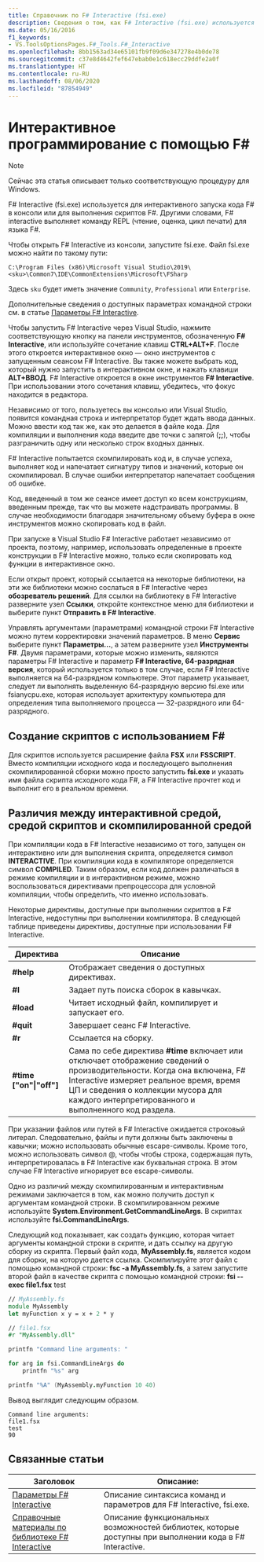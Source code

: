 ```yaml
---
title: Справочник по F# Interactive (fsi.exe)
description: Сведения о том, как F# Interactive (fsi.exe) используется для интерактивного запуска кода F# в консоли или для выполнения скриптов F#.
ms.date: 05/16/2016
f1_keywords:
- VS.ToolsOptionsPages.F#_Tools.F#_Interactive
ms.openlocfilehash: 8bb1563ad34e65101fb9f09d6e347278e4b0de78
ms.sourcegitcommit: c37e8d4642fef647ebab0e1c618ecc29ddfe2a0f
ms.translationtype: HT
ms.contentlocale: ru-RU
ms.lasthandoff: 08/06/2020
ms.locfileid: "87854949"
---
```

# <a name="interactive-programming-with-f"></a>Интерактивное программирование с помощью F\#

> [!NOTE]
> Сейчас эта статья описывает только соответствующую процедуру для Windows.

F# Interactive (fsi.exe) используется для интерактивного запуска кода F# в консоли или для выполнения скриптов F#. Другими словами, F# interactive выполняет команду REPL (чтение, оценка, цикл печати) для языка F#.

Чтобы открыть F# Interactive из консоли, запустите fsi.exe. Файл fsi.exe можно найти по такому пути:

```console
C:\Program Files (x86)\Microsoft Visual Studio\2019\<sku>\Common7\IDE\CommonExtensions\Microsoft\FSharp
```

Здесь `sku` будет иметь значение `Community`, `Professional` или `Enterprise`.

Дополнительные сведения о доступных параметрах командной строки см. в статье [Параметры F# Interactive](../../language-reference/fsharp-interactive-options.md).

Чтобы запустить F# Interactive через Visual Studio, нажмите соответствующую кнопку на панели инструментов, обозначенную **F# Interactive**, или используйте сочетание клавиш **CTRL+ALT+F**. После этого откроется интерактивное окно — окно инструментов с запущенным сеансом F# Interactive. Вы также можете выбрать код, который нужно запустить в интерактивном окне, и нажать клавиши **ALT+ВВОД**. F# Interactive откроется в окне инструментов **F# Interactive**. При использовании этого сочетания клавиш, убедитесь, что фокус находится в редактора.

Независимо от того, пользуетесь вы консолью или Visual Studio, появится командная строка и интерпретатор будет ждать ввода данных. Можно ввести код так же, как это делается в файле кода. Для компиляции и выполнения кода введите две точки с запятой (**;;**), чтобы разграничить одну или несколько строк входных данных.

F# Interactive попытается скомпилировать код и, в случае успеха, выполняет код и напечатает сигнатуру типов и значений, которые он скомпилировал. В случае ошибки интерпретатор напечатает сообщения об ошибке.

Код, введенный в том же сеансе имеет доступ ко всем конструкциям, введенным прежде, так что вы можете надстраивать программы. В случае необходимости благодаря значительному объему буфера в окне инструментов можно скопировать код в файл.

При запуске в Visual Studio F# Interactive работает независимо от проекта, поэтому, например, использовать определенные в проекте конструкции в F# Interactive можно, только если скопировать код функции в интерактивное окно.

Если открыт проект, который ссылается на некоторые библиотеки, на эти же библиотеки можно сослаться в F# Interactive через **обозреватель решений**. Для ссылки на библиотеку в F# Interactive разверните узел **Ссылки**, откройте контекстное меню для библиотеки и выберите пункт **Отправить в F# Interactive**.

Управлять аргументами (параметрами) командной строки F# Interactive можно путем корректировки значений параметров. В меню **Сервис** выберите пункт **Параметры...**, а затем разверните узел **Инструменты F#**. Двумя параметрами, которые можно изменить, являются параметры F# Interactive и параметр **F# Interactive, 64-разрядная версия**, который используется только в том случае, если F# Interactive выполняется на 64-разрядном компьютере. Этот параметр указывает, следует ли выполнять выделенную 64-разрядную версию fsi.exe или fsianycpu.exe, которая использует архитектуру компьютера для определения типа выполняемого процесса — 32-разрядного или 64-разрядного.

## <a name="scripting-with-f"></a>Создание скриптов с использованием F\#

Для скриптов используется расширение файла **FSX** или **FSSCRIPT**. Вместо компиляции исходного кода и последующего выполнения скомпилированной сборки можно просто запустить **fsi.exe** и указать имя файла скрипта исходного кода F#, а F# Interactive прочтет код и выполнит его в реальном времени.

## <a name="differences-between-the-interactive-scripting-and-compiled-environments"></a>Различия между интерактивной средой, средой скриптов и скомпилированной средой

При компиляции кода в F# Interactive независимо от того, запущен он интерактивно или для выполнения скрипта, определяется символ **INTERACTIVE**. При компиляции кода в компиляторе определяется символ **COMPILED**. Таким образом, если код должен различаться в режиме компиляции и в интерактивном режиме, можно воспользоваться директивами препроцессора для условной компиляции, чтобы определить, что именно использовать.

Некоторые директивы, доступные при выполнении скриптов в F# Interactive, недоступны при выполнении компилятора. В следующей таблице приведены директивы, доступные при использовании F# Interactive.

|Директива|Описание|
|---------|-----------|
|**#help**|Отображает сведения о доступных директивах.|
|**#I**|Задает путь поиска сборок в кавычках.|
|**#load**|Читает исходный файл, компилирует и запускает его.|
|**#quit**|Завершает сеанс F# Interactive.|
|**#r**|Ссылается на сборку.|
|**#time ["on"&#124;"off"]**|Сама по себе директива **#time** включает или отключает отображение сведений о производительности. Когда она включена, F# Interactive измеряет реальное время, время ЦП и сведения о коллекции мусора для каждого интерпретированного и выполненного код раздела.|

При указании файлов или путей в F# Interactive ожидается строковый литерал. Следовательно, файлы и пути должны быть заключены в кавычки; можно использовать обычные escape-символы. Кроме того, можно использовать символ @, чтобы чтобы строка, содержащая путь, интерпретировалась в F# Interactive как буквальная строка. В этом случае F# Interactive игнорирует все escape-символы.

Одно из различий между скомпилированным и интерактивным режимами заключается в том, как можно получить доступ к аргументам командной строки. В скомпилированном режиме используйте **System.Environment.GetCommandLineArgs**. В скриптах используйте **fsi.CommandLineArgs**.

Следующий код показывает, как создать функцию, которая читает аргументы командной строки в скрипте, и дать ссылку на другую сборку из скрипта. Первый файл кода, **MyAssembly.fs**, является кодом для сборки, на которую дается ссылка. Скомпилируйте этот файл с помощью командной строки: **fsc -a MyAssembly.fs**, а затем запустите второй файл в качестве скрипта с помощью командной строки: **fsi --exec file1.fsx** test

```fsharp
// MyAssembly.fs
module MyAssembly
let myFunction x y = x + 2 * y
```

```fsharp
// file1.fsx
#r "MyAssembly.dll"

printfn "Command line arguments: "

for arg in fsi.CommandLineArgs do
    printfn "%s" arg

printfn "%A" (MyAssembly.myFunction 10 40)
```

Вывод выглядит следующим образом.

```console
Command line arguments:
file1.fsx
test
90
```

## <a name="related-articles"></a>Связанные статьи

|Заголовок|Описание:|
|-----|-----------|
|[Параметры F# Interactive](../../language-reference/fsharp-interactive-options.md)|Описание синтаксиса команд и параметров для F# Interactive, fsi.exe.|
|[Справочные материалы по библиотеке F# Interactive](https://msdn.microsoft.com/visualfsharpdocs/conceptual/fsharp-interactive-library-reference)|Описание функциональных возможностей библиотек, которые доступны при выполнении кода в F# Interactive.|
